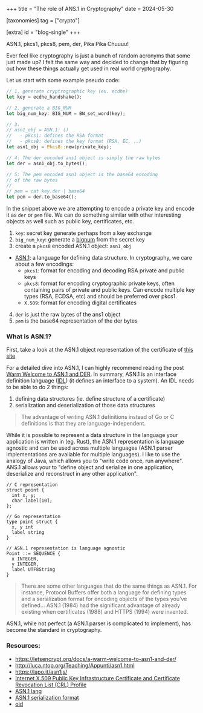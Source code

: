 +++
title = "The role of ANS.1 in Cryptography"
date = 2024-05-30

[taxonomies]
tag = ["crypto"]

[extra]
id = "blog-single"
+++

ASN.1, pkcs1, pkcs8, pem, der, Pika Pika Chuuuu!

Ever feel like cryptography is just a
bunch of random acronyms that some just made up? I felt the same way and decided to change
that by figuring out how these things actually get used in real world cryptography.

<!-- more -->

Let us start with some example pseudo code:

```rust
// 1. generate cryptrographic key (ex. ecdhe)
let key = ecdhe_handshake();

// 2. generate a BIG_NUM
let big_num_key: BIG_NUM = BN_set_word(key);

// 3.
// asn1_obj = ASN.1: ()
//   - pkcs1: defines the RSA format
//   - pkcs8: defines the key format (RSA, EC, ..)
let asn1_obj = Pkcs8::new(private_key);

// 4: The der encoded ans1 object is simply the raw bytes
let der = asn1_obj.to_bytes();

// 5: The pem encoded asn1 object is the base64 encoding
// of the raw bytes
//
// pem = cat key.der | base64
let pem = der.to_base64();
```

In the snippet above we are attempting to encode a private key and encode it as `der` or
`pem` file. We can do something similar with other interesting objects as well such as
public key, certificates, etc.

1. `key`: secret key generate perhaps from a key exchange
2. `big_num_key`: generate a [bignum](https://docs.openssl.org/1.0.2/man3/bn/#synopsis) from the
   secret key
3.  create a `pkcs8` encoded ASN.1 object: `asn1_obj`
  - [ASN.1](https://en.wikipedia.org/wiki/ASN.1): a language for defining data structure.
    In cryptography, we care about a few encodings:
      - `pkcs1`: format for encoding and decoding RSA private and public keys
      - `pkcs8`: format for encoding cryptographic private keys, often containing pairs of private
        and public keys. Can encode multiple key types (RSA, ECDSA, etc) and should be preferred
        over pkcs1.
      - `X.509`: format for encoding digital certificates
4. `der` is just the raw bytes of the ans1 object
5. `pem` is the base64 representation of the der bytes

### What is ASN.1?
First, take a look at the ASN.1 object representation of the certificate of [this site](https://lapo.it/asn1js/#MIIDoTCCA0egAwIBAgIQXQaw3dOjYeUOAEXcx7NKfzAKBggqhkjOPQQDAjA7MQswCQYDVQQGEwJVUzEeMBwGA1UEChMVR29vZ2xlIFRydXN0IFNlcnZpY2VzMQwwCgYDVQQDEwNXRTEwHhcNMjQwOTIzMTUwMDI4WhcNMjQxMjIyMTUwMDI3WjAVMRMwEQYDVQQDEwp0b2lkaXUuY29tMFkwEwYHKoZIzj0CAQYIKoZIzj0DAQcDQgAEk5N_4mwUFBbfq_DwqGxTtZDXQ-G_F9y9e5NYaXWS2HQsh6UwPMLrQRwlQ77OsWBW_z-HKtRwsY9QgrMVISYVlqOCAlEwggJNMA4GA1UdDwEB_wQEAwIHgDATBgNVHSUEDDAKBggrBgEFBQcDATAMBgNVHRMBAf8EAjAAMB0GA1UdDgQWBBSfYjReoEA85TK6jSVwxd2HjyfElzAfBgNVHSMEGDAWgBSQd5I1Z8T_qMyp5nvZgHl7zJP5ODBeBggrBgEFBQcBAQRSMFAwJwYIKwYBBQUHMAGGG2h0dHA6Ly9vLnBraS5nb29nL3Mvd2UxL1hRWTAlBggrBgEFBQcwAoYZaHR0cDovL2kucGtpLmdvb2cvd2UxLmNydDAjBgNVHREEHDAaggp0b2lkaXUuY29tggwqLnRvaWRpdS5jb20wEwYDVR0gBAwwCjAIBgZngQwBAgEwNgYDVR0fBC8wLTAroCmgJ4YlaHR0cDovL2MucGtpLmdvb2cvd2UxL1BDVWVRVmlRbFljLmNybDCCAQQGCisGAQQB1nkCBAIEgfUEgfIA8AB2AHb_iD8KtvuVUcJhzPWHujS0pM27KdxoQgqf5mdMWjp0AAABkh-c4_QAAAQDAEcwRQIhAJwMeBGNP9ofyl-PQ0AuL4qSkz9clmmZ175jDZYcNPSFAiBtZVemYmFbhFOch99Kq1EvAX4i_CroxuMRCJowzxitUgB2AEiw42vapkc0D-VqAvqdMOscUgHLVt0sgdm7v6s52IRzAAABkh-c5B4AAAQDAEcwRQIhAIh7iC-IxstglYu3qnIplFopHD6ixr3aAHyv5sZWTKEeAiAY_zjE9cj-pVehys2Sx0MZMnRVmmecrhNu0bDaA2P3HDAKBggqhkjOPQQDAgNIADBFAiEAvXutcWdEDhwh0yA6wxuYjWK-Z_ESF-apfTM8UZ340psCIAy2V8z3q5dPnyJ-hLfwQDh4yX5mD8yyTmwCirr12FwK)

For a detailed dive into ASN.1, I can highly recommend reading the post
[Warm Welcome to ASN.1 and DER](https://letsencrypt.org/docs/a-warm-welcome-to-asn1-and-der). In summary,
ASN.1 is an interface definition language
([IDL](https://en.wikipedia.org/wiki/Interface_description_language)) (it defines an interface to a
system). An IDL needs to be able to do 2 things:
1. defining data structures (ie. define structure of a certificate)
1. serialization and deserialization of those data structures


> The advantage of writing ASN.1 definitions instead of Go or C definitions is that they are
> language-independent.

While it is possible to represent a data structure in the language your application is written in
(eg. Rust), the ASN.1 representation is language agnostic and can be used across multiple languages
(ASN.1 parser implementations are available for multiple languages).  I like to use the analogy of
Java, which allows you to "write code once, run anywhere". ANS.1 allows your to "define object and
serialize in one application, deserialize and reconstruct in any other application".

```
// C representation
struct point {
  int x, y;
  char label[10];
};

// Go representation
type point struct {
  x, y int
  label string
}

// ASN.1 representation is language agnostic
Point ::= SEQUENCE {
  x INTEGER,
  y INTEGER,
  label UTF8String
}
```

> There are some other languages that do the same things as ASN.1. For instance, Protocol Buffers
> offer both a language for defining types and a serialization format for encoding objects of the
> types you’ve defined... ASN.1 (1984) had the significant advantage of already existing when
> certificates (1988) and HTTPS (1994) were invented.


ASN.1, while not perfect (a ASN.1 parser is complicated to implement), has become the
standard in cryptography.

### Resources:
- https://letsencrypt.org/docs/a-warm-welcome-to-asn1-and-der/
- http://luca.ntop.org/Teaching/Appunti/asn1.html
- https://lapo.it/asn1js/
- [Internet X.509 Public Key Infrastructure Certificate and Certificate Revocation List (CRL) Profile](https://datatracker.ietf.org/doc/html/rfc5280)
- [ASN.1 lang](https://www.itu.int/rec/T-REC-X.680)
- [ASN.1 serialization format](https://www.itu.int/rec/T-REC-X.690)
- [oid](http://oid-info.com/get/1.3.6.1.4.1.11129)
